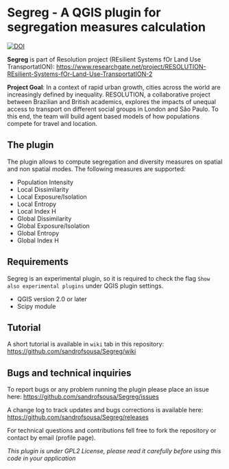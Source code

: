 # Segreg  - A QGIS plugin for segregation measures calculation
[![DOI](https://zenodo.org/badge/59612821.svg)](https://zenodo.org/badge/latestdoi/59612821)

**Segreg** is part of Resolution project (REsilient Systems fOr Land Use TransportatION):
 https://www.researchgate.net/project/RESOLUTION-REsilient-Systems-fOr-Land-Use-TransportatION-2

**Project Goal**: In a context of rapid urban growth, cities across the world are increasingly defined by inequality. RESOLUTION, a collaborative project between Brazilian and British academics, explores the impacts of unequal access to transport on different social groups in London and São Paulo. To this end, the team will build agent based models of how populations compete for travel and location.

## The plugin
The plugin allows to compute segregation and diversity measures on spatial and non spatial modes. The following measures are supported:
* Population Intensity
* Local Dissimilarity
* Local Exposure/Isolation
* Local Entropy
* Local Index H
* Global Dissimilarity
* Global Exposure/Isolation
* Global Entropy
* Global Index H

## Requirements
Segreg is an experimental plugin, so it is required to check the flag `Show also experimental plugins` under QGIS plugin settings.
- QGIS version 2.0 or later
- Scipy module

## Tutorial
 A short tutorial is available in `wiki` tab in this repository:
 https://github.com/sandrofsousa/Segreg/wiki

## Bugs and technical inquiries
To report bugs or any problem running the plugin please place an issue here:
https://github.com/sandrofsousa/Segreg/issues

A change log to track updates and bugs corrections is available here:
https://github.com/sandrofsousa/Segreg/releases

For technical questions and contributions fell free to fork the repository or contact by email (profile page).

*This plugin is under GPL2 License, please read it carefully before using this code in your application*

